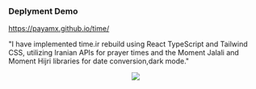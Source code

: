 
### Deplyment Demo 
https://payamx.github.io/time/

"I have implemented time.ir rebuild using React TypeScript and Tailwind CSS,
utilizing Iranian APIs for prayer times and the Moment Jalali and Moment Hijri libraries for date conversion,dark mode."
<p align="center">
  <a href="https://skillicons.dev">
    <img src="https://skillicons.dev/icons?i=html,css,tailwind,react,ts" />

  </a>
</p>
